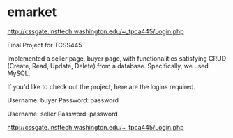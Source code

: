 # emarket

http://cssgate.insttech.washington.edu/~_tpca445/Login.php

Final Project for TCSS445

Implemented a seller page, buyer page, with functionalities satisfying CRUD (Create, Read, Update, Delete) 
from a database. Specifically, we used MySQL.

If you'd like to check out the project, here are the logins required.

Username: buyer
Password: password

Username: seller
Password: password

http://cssgate.insttech.washington.edu/~_tpca445/Login.php
